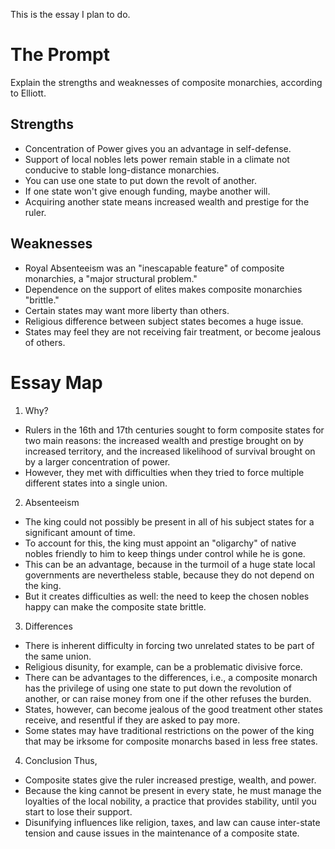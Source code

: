 This is the essay I plan to do.

# The Prompt
Explain the strengths and weaknesses of
composite monarchies, according to
Elliott.

## Strengths
- Concentration of Power gives you an
  advantage in self-defense.
- Support of local nobles lets power
  remain stable in a climate not
  conducive to stable long-distance
  monarchies.
- You can use one state to put down the
  revolt of another.
- If one state won't give enough
  funding, maybe another will.
- Acquiring another state means
  increased wealth and prestige for the
  ruler.

## Weaknesses
- Royal Absenteeism was an "inescapable
  feature" of composite monarchies, a
  "major structural problem."
- Dependence on the support of elites
  makes composite monarchies "brittle."
- Certain states may want more liberty
  than others.
- Religious difference between subject
  states becomes a huge issue.
- States may feel they are not receiving fair
  treatment, or become jealous of others.

# Essay Map
1. Why?
- Rulers in the 16th and 17th centuries
  sought to form composite states for
  two main reasons: the increased wealth
  and prestige brought on by increased
  territory, and the increased
  likelihood of survival brought on by a
  larger concentration of power.
- However, they met with difficulties
  when they tried to force multiple
  different states into a single union.

2. Absenteeism
- The king could not possibly be present
  in all of his subject states for a
  significant amount of time.
- To account for this, the king must
  appoint an "oligarchy" of native
  nobles friendly to him to keep things
  under control while he is gone.
- This can be an advantage, because in
  the turmoil of a huge state local
  governments are nevertheless stable,
  because they do not depend on the
  king.
- But it creates difficulties as well:
  the need to keep the chosen nobles
  happy can make the composite state
  brittle.

3. Differences
- There is inherent difficulty in
  forcing two unrelated states to be
  part of the same union.
- Religious
  disunity, for example, can be a
  problematic divisive force.
- There can be advantages to the differences,
  i.e., a composite monarch has the privilege of
  using one state to put down the
  revolution of another, or can raise
  money from one if the other refuses
  the burden.
- States, however, can
  become jealous of the good treatment
  other states receive, and resentful if
  they are asked to pay more.
- Some states may have traditional
  restrictions on the power of the king
  that may be irksome for composite monarchs
  based in less free states.

4. Conclusion
Thus, 
- Composite states give the ruler
  increased prestige, wealth, and power.
- Because the king cannot be present in
  every state, he must manage the
  loyalties of the local nobility, a
  practice that provides stability,
  until you start to lose their support.
- Disunifying influences like religion,
  taxes, and law can cause inter-state
  tension and cause issues in the maintenance
  of a composite state.
